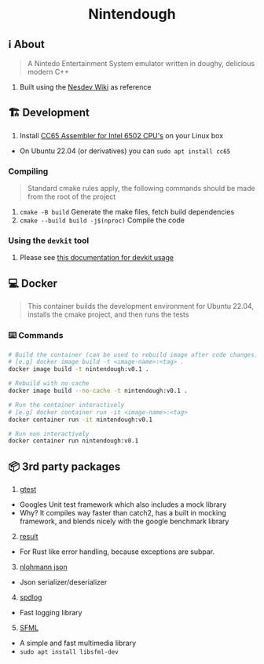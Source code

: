 <br>
<div align="center">
  <h1>Nintendough</h1>
</div>

## :information_source: About 

> A Nintedo Entertainment System emulator written in doughy, delicious modern C++

1. Built using the [Nesdev Wiki](https://www.nesdev.org/wiki/Nesdev_Wiki) as reference


## :building_construction: Development

1. Install [CC65 Assembler for Intel 6502 CPU's](https://www.nesdev.org/wiki/Installing_CC65#Building_CC65_on_Ubuntu_(Linux)) on your Linux box
  - On Ubuntu 22.04 (or derivatives) you can `sudo apt install cc65`


### Compiling
> Standard cmake rules apply, the following commands should be made from the root of the project

1. `cmake -B build` Generate the make files, fetch build dependencies
2. `cmake --build build -j$(nproc)` Compile the code

### Using the `devkit` tool

1. Please see [this documentation for devkit usage](https://github.com/mattcoding4days/cmake-starter#building_construction-development)

## :computer: Docker

> This container builds the development environment for Ubuntu 22.04,
> installs the cmake project, and then runs the tests

### :keyboard: Commands

```bash
# Build the container (can be used to rebuild image after code changes)
# [e.g] docker image build -t <image-name>:<tag> .
docker image build -t nintendough:v0.1 .

# Rebuild with no cache
docker image build --no-cache -t nintendough:v0.1 .

# Run the container interactively
# [e.g] docker container run -it <image-name>:<tag>
docker container run -it nintendough:v0.1

# Run non interactively
docker container run nintendough:v0.1
```

## :package: 3rd party packages
1. [gtest](https://github.com/google/googletest)
  - Googles Unit test framework which also includes a mock library
  - Why? It compiles way faster than catch2, has a built in mocking framework, and blends nicely
    with the google benchmark library
2. [result](https://github.com/bitwizeshift/result)
  - For Rust like error handling, because exceptions are subpar.
3. [nlohmann json](https://github.com/nlohmann/json)
  - Json serializer/deserializer
4. [spdlog](https://github.com/gabime/spdlog)
  - Fast logging library
5. [SFML](https://www.sfml-dev.org/index.php)
  - A simple and fast multimedia library
  - `sudo apt install libsfml-dev`

